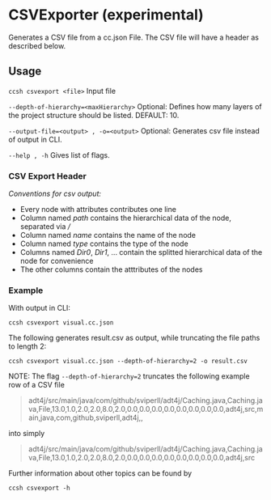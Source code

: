 # CSVExporter (experimental)

Generates a CSV file from a cc.json File. The CSV file will have a header as described below.

## Usage

`ccsh csvexport <file>` Input file

`--depth-of-hierarchy=<maxHierarchy>` Optional: Defines how many layers of the project structure should be listed. DEFAULT: 10.

`--output-file=<output> , -o=<output>` Optional: Generates csv file instead of output in CLI.

`--help , -h` Gives list of flags.

### CSV Export Header

_Conventions for csv output:_

-   Every node with attributes contributes one line
-   Column named _path_ contains the hierarchical data of the node, separated via _/_
-   Column named _name_ contains the name of the node
-   Column named _type_ contains the type of the node
-   Columns named _Dir0_, _Dir1_, ... contain the splitted hierarchical data of the node for convenience
-   The other columns contain the atttributes of the nodes

### Example

With output in CLI:

`ccsh csvexport visual.cc.json`

The following generates result.csv as output, while truncating the file paths to length 2:

`ccsh csvexport visual.cc.json --depth-of-hierarchy=2 -o result.csv`

NOTE: The flag `--depth-of-hierarchy=2` truncates the following example row of a CSV file

> adt4j/src/main/java/com/github/sviperll/adt4j/Caching.java,Caching.java,File,13.0,1.0,2.0,2.0,8.0,2.0,0.0,0.0,0.0,0.0,0.0,0.0,0.0,0.0,adt4j,src,main,java,com,github,sviperll,adt4j,,

into simply

> adt4j/src/main/java/com/github/sviperll/adt4j/Caching.java,Caching.java,File,13.0,1.0,2.0,2.0,8.0,2.0,0.0,0.0,0.0,0.0,0.0,0.0,0.0,0.0,adt4j,src

Further information about other topics can be found by

`ccsh csvexport -h`
